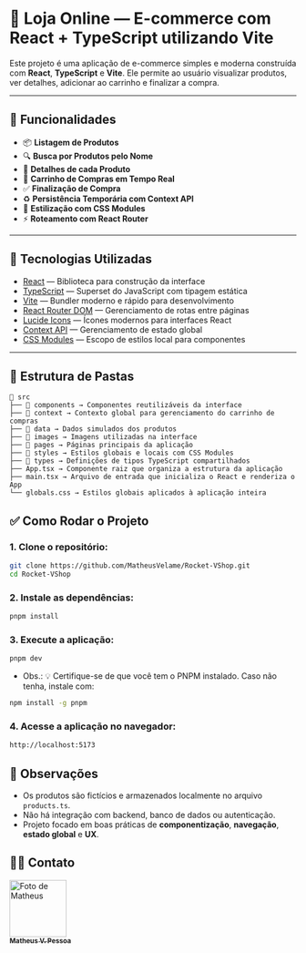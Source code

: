 # 🛒 Loja Online — E-commerce com React + TypeScript utilizando Vite

Este projeto é uma aplicação de e-commerce simples e moderna construída com **React**, **TypeScript** e **Vite**. Ele permite ao usuário visualizar produtos, ver detalhes, adicionar ao carrinho e finalizar a compra.

---

## 🚀 Funcionalidades

- 📦 **Listagem de Produtos**
- 🔍 **Busca por Produtos pelo Nome**
- 📄 **Detalhes de cada Produto**
- 🛒 **Carrinho de Compras em Tempo Real**
- ✅ **Finalização de Compra**
- ♻️ **Persistência Temporária com Context API**
- 🎨 **Estilização com CSS Modules**
- ⚡ **Roteamento com React Router**

---

## 🧠 Tecnologias Utilizadas

- [React](https://reactjs.org/) — Biblioteca para construção da interface
- [TypeScript](https://www.typescriptlang.org/) — Superset do JavaScript com tipagem estática
- [Vite](https://vitejs.dev/) — Bundler moderno e rápido para desenvolvimento
- [React Router DOM](https://reactrouter.com/) — Gerenciamento de rotas entre páginas
- [Lucide Icons](https://lucide.dev/) — Ícones modernos para interfaces React
- [Context API](https://reactjs.org/docs/context.html) — Gerenciamento de estado global
- [CSS Modules](https://github.com/css-modules/css-modules) — Escopo de estilos local para componentes

---

## 📂 Estrutura de Pastas

```
📁 src
├── 📁 components → Componentes reutilizáveis da interface
├── 📁 context → Contexto global para gerenciamento do carrinho de compras
├── 📁 data → Dados simulados dos produtos
├── 📁 images → Imagens utilizadas na interface
├── 📁 pages → Páginas principais da aplicação
├── 📁 styles → Estilos globais e locais com CSS Modules
├── 📁 types → Definições de tipos TypeScript compartilhados
├── App.tsx → Componente raiz que organiza a estrutura da aplicação
├── main.tsx → Arquivo de entrada que inicializa o React e renderiza o App
└── globals.css → Estilos globais aplicados à aplicação inteira
```

## ✅ Como Rodar o Projeto

### 1. Clone o repositório:

```bash
git clone https://github.com/MatheusVelame/Rocket-VShop.git
cd Rocket-VShop
```

### 2. Instale as dependências:

```bash
pnpm install
```

### 3. Execute a aplicação:

```bash
pnpm dev
```

- Obs.: 💡 Certifique-se de que você tem o PNPM instalado. Caso não tenha, instale com:

```bash
npm install -g pnpm
```

### 4. Acesse a aplicação no navegador:

```bash
http://localhost:5173
```

## 📌 Observações

- Os produtos são fictícios e armazenados localmente no arquivo `products.ts`.
- Não há integração com backend, banco de dados ou autenticação.
- Projeto focado em boas práticas de **componentização**, **navegação**, **estado global** e **UX**.

## 👨‍💻 Contato

<a href="https://github.com/MatheusVelame">
  <img src="https://avatars.githubusercontent.com/MatheusVelame" width="100px;" alt="Foto de Matheus"/><br>
  <sub>
    <b>Matheus V. Pessoa</b>
  </sub>
</a>
